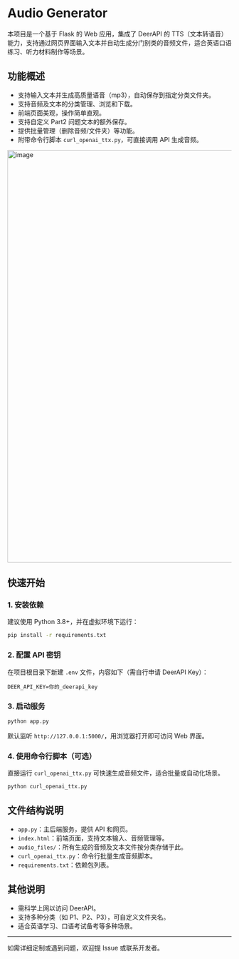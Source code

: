 # Audio Generator

本项目是一个基于 Flask 的 Web 应用，集成了 DeerAPI 的 TTS（文本转语音）能力，支持通过网页界面输入文本并自动生成分门别类的音频文件，适合英语口语练习、听力材料制作等场景。

## 功能概述

- 支持输入文本并生成高质量语音（mp3），自动保存到指定分类文件夹。
- 支持音频及文本的分类管理、浏览和下载。
- 前端页面美观，操作简单直观。
- 支持自定义 Part2 问题文本的额外保存。
- 提供批量管理（删除音频/文件夹）等功能。
- 附带命令行脚本 `curl_openai_ttx.py`，可直接调用 API 生成音频。
<img width="880" height="924" alt="image" src="https://github.com/user-attachments/assets/c0438d37-eedb-4eb2-9e6c-e5d3d072af4e" />


## 快速开始

### 1. 安装依赖

建议使用 Python 3.8+，并在虚拟环境下运行：

```bash
pip install -r requirements.txt
```

### 2. 配置 API 密钥

在项目根目录下新建 `.env` 文件，内容如下（需自行申请 DeerAPI Key）：

```
DEER_API_KEY=你的_deerapi_key
```

### 3. 启动服务

```bash
python app.py
```

默认监听 `http://127.0.0.1:5000/`，用浏览器打开即可访问 Web 界面。

### 4. 使用命令行脚本（可选）

直接运行 `curl_openai_ttx.py` 可快速生成音频文件，适合批量或自动化场景。

```bash
python curl_openai_ttx.py
```

## 文件结构说明

- `app.py`：主后端服务，提供 API 和网页。
- `index.html`：前端页面，支持文本输入、音频管理等。
- `audio_files/`：所有生成的音频及文本文件按分类存储于此。
- `curl_openai_ttx.py`：命令行批量生成音频脚本。
- `requirements.txt`：依赖包列表。

## 其他说明

- 需科学上网以访问 DeerAPI。
- 支持多种分类（如 P1、P2、P3），可自定义文件夹名。
- 适合英语学习、口语考试备考等多种场景。

---

如需详细定制或遇到问题，欢迎提 Issue 或联系开发者。 
